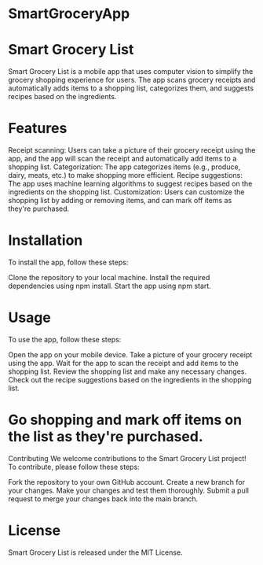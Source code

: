 # SmartGroceryApp

# Smart Grocery List
Smart Grocery List is a mobile app that uses computer vision to simplify the grocery shopping experience for users. The app scans grocery receipts and automatically adds items to a shopping list, categorizes them, and suggests recipes based on the ingredients.

# Features
Receipt scanning: Users can take a picture of their grocery receipt using the app, and the app will scan the receipt and automatically add items to a shopping list.
Categorization: The app categorizes items (e.g., produce, dairy, meats, etc.) to make shopping more efficient.
Recipe suggestions: The app uses machine learning algorithms to suggest recipes based on the ingredients on the shopping list.
Customization: Users can customize the shopping list by adding or removing items, and can mark off items as they're purchased.

# Installation
To install the app, follow these steps:

Clone the repository to your local machine.
Install the required dependencies using npm install.
Start the app using npm start.

# Usage
To use the app, follow these steps:

Open the app on your mobile device.
Take a picture of your grocery receipt using the app.
Wait for the app to scan the receipt and add items to the shopping list.
Review the shopping list and make any necessary changes.
Check out the recipe suggestions based on the ingredients in the shopping list.
# Go shopping and mark off items on the list as they're purchased.
Contributing
We welcome contributions to the Smart Grocery List project! To contribute, please follow these steps:

Fork the repository to your own GitHub account.
Create a new branch for your changes.
Make your changes and test them thoroughly.
Submit a pull request to merge your changes back into the main branch.
# License
Smart Grocery List is released under the MIT License.
